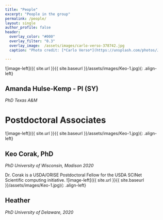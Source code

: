 ```yaml
---
title: "People"
excerpt: "People in the group"
permalink: /people/
layout: single
author_profile: false
header:
  overlay_color: "#000"
  overlay_filter: "0.3"
  overlay_image:  /assets/images/carlo-verso-378742.jpg
  caption: "Photo credit: [*Carlo Verso*](https://unsplash.com/photos/Jc-4LqyuSno)"

---
```



![image-left]({{ site.url }}{{ site.baseurl }}/assets/images/Keo-1.jpg){: .align-left}
## Amanda Hulse-Kemp - PI (SY)
_PhD Texas A&M_

# Postdoctoral Associates

![image-left]({{ site.url }}{{ site.baseurl }}/assets/images/Keo-1.jpg){: .align-left}
## Keo Corak, PhD
_PhD University of Wisconsin, Madison  2020_

Dr. Corak is a USDA/ORISE Postdoctoral Fellow for the USDA  SCINet Scientific
computing initiative. 
![image-left]({{ site.url }}{{ site.baseurl }}/assets/images/Keo-1.jpg){: .align-left}

## Heather
_PhD University of Delaware, 2020_




